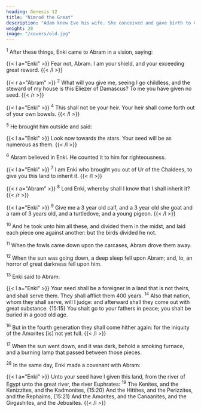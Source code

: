 ```yaml
---
heading: Genesis 12
title: "Nimrod the Great"
description: "Adam knew Eve his wife. She conceived and gave birth to Cain"
weight: 28
image: "/covers/old.jpg"
---
```



<sup>1</sup> After these things, Enki came to Abram in a vision, saying:

{{< l a="Enki" >}}
Fear not, Abram. I am your shield, and your exceeding great reward.
{{< /l >}}

{{< r a="Abram" >}}
<sup>2</sup> What will you give me, seeing I go childless, and the steward of my house is this Eliezer of Damascus?  To me you have given no seed.
{{< /r >}}
<!--  and, lo, one born in my house is mine
heir.  -->

{{< l a="Enki" >}}
<sup>4</sup> This shall not be your heir. Your heir shall come forth out of your own bowels. 
{{< /l >}}

<sup>5</sup> He brought him outside and said:

{{< l a="Enki" >}}
Look now towards the stars. Your seed will be as numerous as them. 
{{< /l >}}


<sup>6</sup> Abram believed in Enki. He counted it to him for righteousness. 


{{< l a="Enki" >}}
<sup>7</sup> I am Enki who brought you out of Ur of the Chaldees, to give you this land to inherit it.
{{< /l >}}


{{< r a="Abram" >}}
<sup>8</sup> Lord Enki, whereby shall I know that I shall inherit it? 
{{< /r >}}


{{< l a="Enki" >}}
<sup>9</sup> Give me a 3 year old calf, and a 3 year old she goat and a ram of 3 years old, and a turtledove, and a young pigeon.
{{< /l >}}


<sup>10</sup> And he took unto him all these, and divided them in the midst, and laid each piece one against another: but the birds divided he not. 

<sup>11</sup> When the fowls came down upon the carcases, Abram drove them away. 

<sup>12</sup> When the sun was going down, a deep sleep fell upon Abram; and, lo, an horror of great darkness fell upon him. 

<sup>13</sup> Enki said to Abram:

{{< l a="Enki" >}}
Your seed shall be a foreigner in a land that is not theirs, and shall serve them. They shall afflict them 400 years. <sup>14</sup> Also that nation, whom they shall serve, will I judge: and afterward shall they come out with great substance. {15:15} You shalt go to your fathers in peace; you shalt be buried in a good old age.

<sup>16</sup> But in the fourth generation they shall come hither again: for the iniquity of
the Amorites [is] not yet full. 
{{< /l >}}


<sup>17</sup> When the sun went down, and it was dark, behold a smoking furnace, and a burning lamp that passed between those pieces. 

<sup>28</sup>  In the same day, Enki made a covenant with Abram:

{{< l a="Enki" >}}
Unto your seed have I given this land, from the river of Egypt unto the great river, the river Euphrates: <sup>19</sup> The Kenites, and the Kenizzites, and the Kadmonites, {15:20} And the Hittites, and the Perizzites, and the Rephaims, {15:21} And the Amorites, and the Canaanites, and the Girgashites, and the Jebusites. 
{{< /l >}}